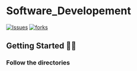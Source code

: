 # Software_Developement

[![Issues](https://img.shields.io/github/issues/chait04/Software_Developement
)](#issues)
[![forks](https://img.shields.io/github/forks/chait04/Software_Developement
)](#forks)


##  Getting Started 👨‍💻
### Follow the directories


